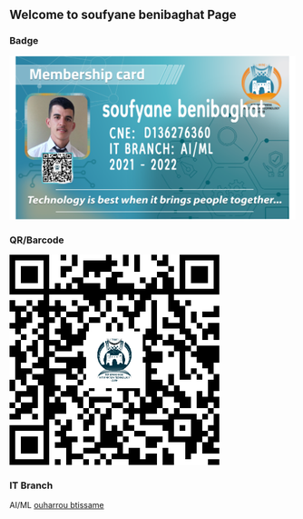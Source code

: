 ## Welcome to soufyane benibaghat Page


### Badge
![Image](badges/soufyanebenibaghat.png)

### QR/Barcode
![Image](qr/qr_soufyanebenibaghat.png)
### IT Branch
AI/ML
[ouharrou btissame](./ouharroubtissame.md)

